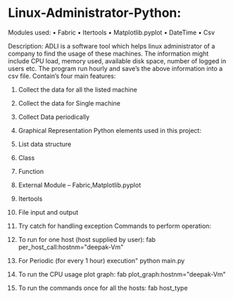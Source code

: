 # Linux-Administrator-Python:


Modules used:
•	Fabric
•	Itertools 
•	Matplotlib.pyplot
•	DateTime
•	Csv

Description:
ADLI is a software tool which helps linux administrator of a company to find the usage of these machines. The information might include CPU load, memory used, available disk space, number of logged in users etc. The program run hourly and save’s the above information into a csv file.
Contain’s four main features:
1.	Collect the data for all the listed machine
2.	Collect the data for Single machine
3.	Collect Data periodically
4.	Graphical Representation
Python elements used in this project:
1.	List data structure
2.	Class
3.	Function
4.	External Module – Fabric,Matplotlib.pyplot
5.	Itertools
6.	File input and output
7.	Try catch for handling exception
Commands to perform operation:
1.	To run for one host (host supplied by user):
fab per_host_call:hostnm="deepak-Vm"
2.	For Periodic (for every 1 hour) execution"
python main.py 

3.	To run the CPU usage plot graph:
fab plot_graph:hostnm="deepak-Vm"

4.	To run the commands once for all the hosts:
fab host_type

